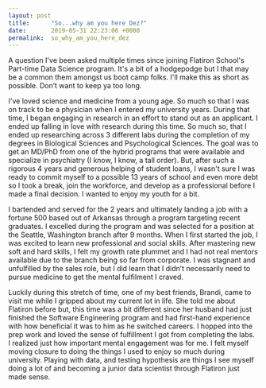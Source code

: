 ```yaml
---
layout: post
title:      "So...why am you here Dez?"
date:       2019-05-31 22:23:06 +0000
permalink:  so_why_am_you_here_dez
---
```



A question I've been asked multiple times since joining Flatiron School's Part-time Data Science program. It's a bit of a hodgepodge but I that may be a common them amongst us boot camp folks. I'll make this as short as possible. Don’t want to keep ya too long.

I've loved science and medicine from a young age. So much so that I was on track to be a physician when I entered my university years. During that time, I began engaging in research in an effort to stand out as an applicant. I ended up falling in love with research during this time. So much so, that I ended up researching across 3 different labs during the completion of my degrees in Biological Sciences and Psychological Sciences. The goal was to get an MD/PhD from one of the hybrid programs that were available and specialize in psychiatry (I know, I know, a tall order). But, after such a rigorous 4 years and generous helping of student loans, I wasn't sure I was ready to commit myself to a possible 13 years of school and even more debt so I took a break, join the workforce, and develop as a professional before I made a final decision. I wanted to enjoy my youth for a bit.

I bartended and served for the 2 years and ultimately landing a job with a fortune 500 based out of Arkansas through a program targeting recent graduates. I excelled during the program and was selected for a position at the Seattle, Washington branch after 9 months.  When I first started the job, I was excited to learn new professional and social skills. After mastering new soft and hard skills, I felt my growth rate plummet and I had not real mentors available due to the branch being so far from corporate. I was stagnant and unfulfilled by the sales role, but I did learn that I didn’t necessarily need to pursue medicine to get the mental fulfilment I craved. 

Luckily during this stretch of time, one of my best friends, Brandi, came to visit me while I gripped about my current lot in life. She told me about Flatiron before but, this time was a bit different since her husband had just finished the Software Engineering program and had first-hand experience with how beneficial it was to him as he switched careers. I hopped into the prep work and loved the sense of fulfillment I got from completing the labs. I realized just how important mental engagement was for me. I felt myself moving closure to doing the things I used to enjoy so much during university. Playing with data, and testing hypothesis are things I see myself doing a lot of and becoming a junior data scientist through Flatiron just made sense. 



